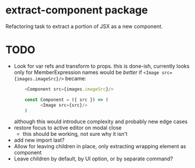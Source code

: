 # extract-component package

Refactoring task to extract a portion of JSX as a new component.

# TODO

- Look for var refs and transform to props. this is done-ish, 
  currently looks only for MemberExpression names
  would be _better_ if `<Image src={images.imageSrc}/>` became:
  ```javascript
	  <Component src={images.imageSrc}/>

	  const Component = ({ src }) => (
 			<Image src={src}/>
	  )
  ```
  although this would introduce complexity and probably new edge cases
- restore focus to active editor on modal close
	- this should be working, not sure why it isn't
- add new import last?
- Allow for leaving children in place, only extracting wrapping element as component
- Leave children by default, by UI option, or by separate command?
